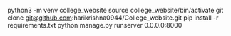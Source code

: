 python3 -m venv college_website
source college_website/bin/activate
git clone git@github.com:harikrishna0944/College_website.git
pip install -r requirements.txt
python manage.py runserver 0.0.0.0:8000
